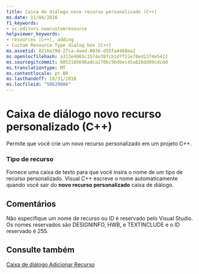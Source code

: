 ```yaml
---
title: Caixa de diálogo novo recurso personalizado (C++)
ms.date: 11/04/2016
f1_keywords:
- vc.editors.newcustomresource
helpviewer_keywords:
- resources [C++], adding
- Custom Resource Type dialog box [C++]
ms.assetid: 8216e29d-27ca-4aed-8036-d55fa4468ea2
ms.openlocfilehash: a313e4665c1574e38fcb1d7f21e70ed1374e5412
ms.sourcegitcommit: 6052185696adca270bc9bdbec45a626dd89cdcdd
ms.translationtype: MT
ms.contentlocale: pt-BR
ms.lasthandoff: 10/31/2018
ms.locfileid: "50629886"
---
```

# <a name="new-custom-resource-dialog-box-c"></a>Caixa de diálogo novo recurso personalizado (C++)

Permite que você crie um novo recurso personalizado em um projeto C++.

### <a name="resource-type"></a>Tipo de recurso

Fornece uma caixa de texto para que você insira o nome de um tipo de recurso personalizado. Visual C++ escreve o nome automaticamente quando você sair do **novo recurso personalizado** caixa de diálogo.

## <a name="remarks"></a>Comentários

Não especifique um nome de recurso ou ID é reservado pelo Visual Studio. Os nomes reservados são DESIGNINFO, HWB, e TEXTINCLUDE e o ID reservado é 255.

## <a name="see-also"></a>Consulte também

[Caixa de diálogo Adicionar Recurso](../windows/add-resource-dialog-box.md)